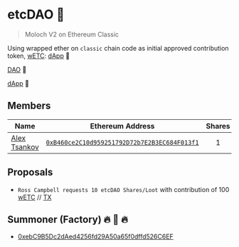 # etcDAO 🌱
> Moloch V2 on Ethereum Classic

Using wrapped ether on `classic` chain code as initial approved contribution token, [wETC](https://blockscout.com/etc/mainnet/address/0x512b7c2ca3dd370d84f7cbc363185fab9e4b7faf/contracts): [dApp](https://oneclickdapp.com/mayor-castro/) 🍬

[DAO](https://blockscout.com/etc/mainnet/address/0x7998eb3d2236e5e41016ac057943cf01b08fc078/transactions) 👺

[dApp](https://oneclickdapp.com/limbo-elite/) 📜

## Members
| Name | Ethereum Address | Shares | 
|----------|:-------------:| :-------------:|
| [Alex Tsankov](https://twitter.com/antsankov) | [`0xB460ce2C10d959251792D72b7E2B3EC684F013f1`](https://blockscout.com/etc/mainnet/address/0xB460ce2C10d959251792D72b7E2B3EC684F013f1) | 1 |

## Proposals

- `Ross Campbell requests 10 etcDAO Shares/Loot` with contribution of 100 [wETC](https://blockscout.com/etc/mainnet/address/0x512b7c2ca3dd370d84f7cbc363185fab9e4b7faf/contracts) // [TX](https://blockscout.com/etc/mainnet/address/0x7998eb3d2236e5e41016ac057943cf01b08fc078/tokens/0x512b7c2ca3dd370d84f7cbc363185fab9e4b7faf/token_transfers)

## Summoner (Factory) 🔥 👹 🔥 

- [0xebC9B5Dc2dAed4256fd29A50a65f0dffd526C6EF](https://blockscout.com/etc/mainnet/address/0xebc9b5dc2daed4256fd29a50a65f0dffd526c6ef)
